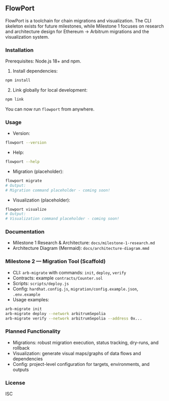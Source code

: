 ## FlowPort

FlowPort is a toolchain for chain migrations and visualization. The CLI skeleton exists for future milestones, while Milestone 1 focuses on research and architecture design for Ethereum → Arbitrum migrations and the visualization system.

### Installation

Prerequisites: Node.js 18+ and npm.

1. Install dependencies:

```bash
npm install
```

2. Link globally for local development:

```bash
npm link
```

You can now run `flowport` from anywhere.

### Usage

- Version:

```bash
flowport --version
```

- Help:

```bash
flowport --help
```

- Migration (placeholder):

```bash
flowport migrate
# Output:
# Migration command placeholder - coming soon!
```

- Visualization (placeholder):

```bash
flowport visualize
# Output:
# Visualization command placeholder - coming soon!
```

### Documentation

- Milestone 1 Research & Architecture: `docs/milestone-1-research.md`
- Architecture Diagram (Mermaid): `docs/architecture-diagram.mmd`

### Milestone 2 — Migration Tool (Scaffold)

- CLI: `arb-migrate` with commands: `init`, `deploy`, `verify`
- Contracts: example `contracts/Counter.sol`
- Scripts: `scripts/deploy.js`
- Config: `hardhat.config.js`, `migration/config.example.json`, `.env.example`
- Usage examples:

```bash
arb-migrate init
arb-migrate deploy --network arbitrumSepolia
arb-migrate verify --network arbitrumSepolia --address 0x...
```

### Planned Functionality

- Migrations: robust migration execution, status tracking, dry-runs, and rollback
- Visualization: generate visual maps/graphs of data flows and dependencies
- Config: project-level configuration for targets, environments, and outputs

### License

ISC


